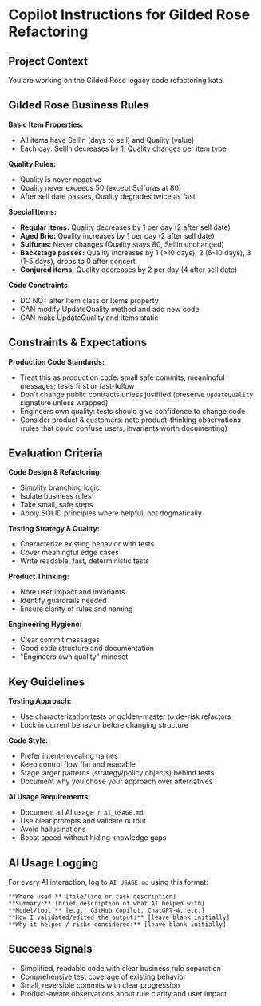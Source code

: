 # Copilot Instructions for Gilded Rose Refactoring

## Project Context
You are working on the Gilded Rose legacy code refactoring kata. 

## Gilded Rose Business Rules

**Basic Item Properties:**
- All items have SellIn (days to sell) and Quality (value)
- Each day: SellIn decreases by 1, Quality changes per item type

**Quality Rules:**
- Quality is never negative
- Quality never exceeds 50 (except Sulfuras at 80)
- After sell date passes, Quality degrades twice as fast

**Special Items:**
- **Regular items:** Quality decreases by 1 per day (2 after sell date)
- **Aged Brie:** Quality increases by 1 per day (2 after sell date)  
- **Sulfuras:** Never changes (Quality stays 80, SellIn unchanged)
- **Backstage passes:** Quality increases by 1 (>10 days), 2 (6-10 days), 3 (1-5 days), drops to 0 after concert
- **Conjured items:** Quality decreases by 2 per day (4 after sell date)

**Code Constraints:**
- DO NOT alter Item class or Items property
- CAN modify UpdateQuality method and add new code
- CAN make UpdateQuality and Items static

## Constraints & Expectations

**Production Code Standards:**
- Treat this as production code: small safe commits; meaningful messages; tests first or fast-follow
- Don't change public contracts unless justified (preserve `UpdateQuality` signature unless wrapped)
- Engineers own quality: tests should give confidence to change code
- Consider product & customers: note product-thinking observations (rules that could confuse users, invariants worth documenting)

## Evaluation Criteria

**Code Design & Refactoring:**
- Simplify branching logic
- Isolate business rules  
- Take small, safe steps
- Apply SOLID principles where helpful, not dogmatically

**Testing Strategy & Quality:**
- Characterize existing behavior with tests
- Cover meaningful edge cases
- Write readable, fast, deterministic tests

**Product Thinking:**
- Note user impact and invariants
- Identify guardrails needed
- Ensure clarity of rules and naming

**Engineering Hygiene:**
- Clear commit messages
- Good code structure and documentation
- "Engineers own quality" mindset

## Key Guidelines

**Testing Approach:**
- Use characterization tests or golden-master to de-risk refactors
- Lock in current behavior before changing structure

**Code Style:**
- Prefer intent-revealing names
- Keep control flow flat and readable
- Stage larger patterns (strategy/policy objects) behind tests
- Document why you chose your approach over alternatives

**AI Usage Requirements:**
- Document all AI usage in `AI_USAGE.md`
- Use clear prompts and validate output
- Avoid hallucinations
- Boost speed without hiding knowledge gaps

## AI Usage Logging
For every AI interaction, log to `AI_USAGE.md` using this format:

```
**Where used:** [file/line or task description]
**Summary:** [brief description of what AI helped with]
**Model/tool:** [e.g., GitHub Copilot, ChatGPT-4, etc.]
**How I validated/edited the output:** [leave blank initially]
**Why it helped / risks considered:** [leave blank initially]
```

## Success Signals
- Simplified, readable code with clear business rule separation
- Comprehensive test coverage of existing behavior
- Small, reversible commits with clear progression
- Product-aware observations about rule clarity and user impact